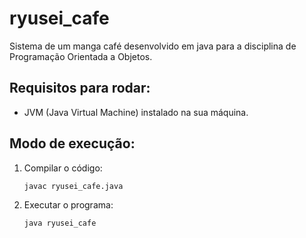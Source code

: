 # ryusei_cafe

Sistema de um manga café desenvolvido em java para a disciplina de Programação Orientada a Objetos.


## Requisitos para rodar:
* JVM (Java Virtual Machine) instalado na sua máquina.

## Modo de execução:
1) Compilar o código:
    ```bash
    javac ryusei_cafe.java
    ``` 

2) Executar o programa:
    ```bash
    java ryusei_cafe
    ```